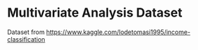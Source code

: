 # Multivariate Analysis Dataset

Dataset from https://www.kaggle.com/lodetomasi1995/income-classification
